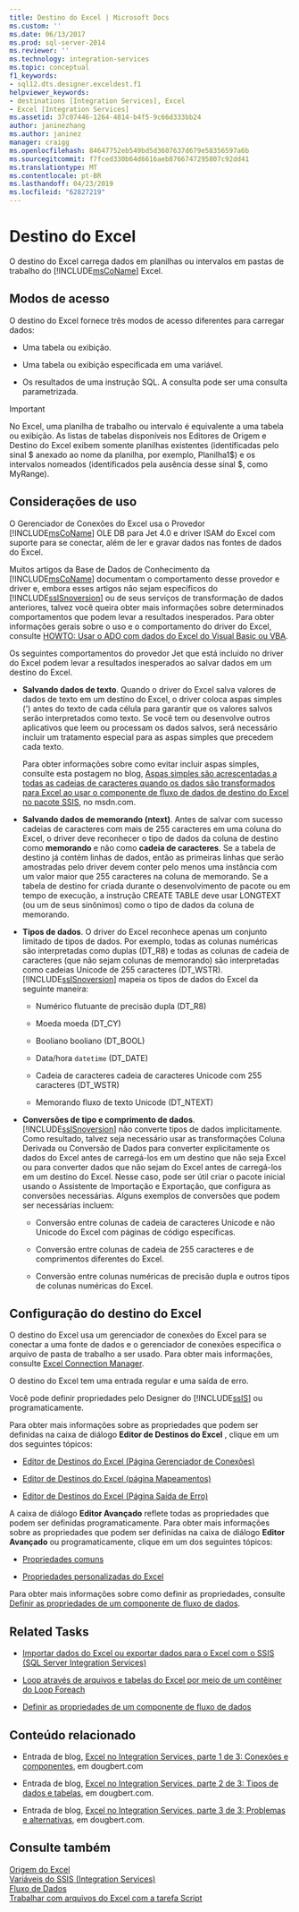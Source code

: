 ```yaml
---
title: Destino do Excel | Microsoft Docs
ms.custom: ''
ms.date: 06/13/2017
ms.prod: sql-server-2014
ms.reviewer: ''
ms.technology: integration-services
ms.topic: conceptual
f1_keywords:
- sql12.dts.designer.exceldest.f1
helpviewer_keywords:
- destinations [Integration Services], Excel
- Excel [Integration Services]
ms.assetid: 37c07446-1264-4814-b4f5-9c66d333bb24
author: janinezhang
ms.author: janinez
manager: craigg
ms.openlocfilehash: 84647752eb549bd5d3607637d679e58356597a6b
ms.sourcegitcommit: f7fced330b64d6616aeb8766747295807c92dd41
ms.translationtype: MT
ms.contentlocale: pt-BR
ms.lasthandoff: 04/23/2019
ms.locfileid: "62827219"
---
```

# <a name="excel-destination"></a>Destino do Excel
  O destino do Excel carrega dados em planilhas ou intervalos em pastas de trabalho do [!INCLUDE[msCoName](../../includes/msconame-md.md)] Excel.  
  
## <a name="access-modes"></a>Modos de acesso  
 O destino do Excel fornece três modos de acesso diferentes para carregar dados:  
  
-   Uma tabela ou exibição.  
  
-   Uma tabela ou exibição especificada em uma variável.  
  
-   Os resultados de uma instrução SQL. A consulta pode ser uma consulta parametrizada.  
  
> [!IMPORTANT]  
>  No Excel, uma planilha de trabalho ou intervalo é equivalente a uma tabela ou exibição. As listas de tabelas disponíveis nos Editores de Origem e Destino do Excel exibem somente planilhas existentes (identificadas pelo sinal $ anexado ao nome da planilha, por exemplo, Planilha1$) e os intervalos nomeados (identificados pela ausência desse sinal $, como MyRange).  
  
## <a name="usage-considerations"></a>Considerações de uso  
 O Gerenciador de Conexões do Excel usa o Provedor [!INCLUDE[msCoName](../../includes/msconame-md.md)] OLE DB para Jet 4.0 e driver ISAM do Excel com suporte para se conectar, além de ler e gravar dados nas fontes de dados do Excel.  
  
 Muitos artigos da Base de Dados de Conhecimento da [!INCLUDE[msCoName](../../includes/msconame-md.md)] documentam o comportamento desse provedor e driver e, embora esses artigos não sejam específicos do [!INCLUDE[ssISnoversion](../../includes/ssisnoversion-md.md)] ou de seus serviços de transformação de dados anteriores, talvez você queira obter mais informações sobre determinados comportamentos que podem levar a resultados inesperados. Para obter informações gerais sobre o uso e o comportamento do driver do Excel, consulte [HOWTO: Usar o ADO com dados do Excel do Visual Basic ou VBA](https://support.microsoft.com/kb/257819).  
  
 Os seguintes comportamentos do provedor Jet que está incluído no driver do Excel podem levar a resultados inesperados ao salvar dados em um destino do Excel.  
  
-   **Salvando dados de texto**. Quando o driver do Excel salva valores de dados de texto em um destino do Excel, o driver coloca aspas simples (') antes do texto de cada célula para garantir que os valores salvos serão interpretados como texto. Se você tem ou desenvolve outros aplicativos que leem ou processam os dados salvos, será necessário incluir um tratamento especial para as aspas simples que precedem cada texto.  
  
     Para obter informações sobre como evitar incluir aspas simples, consulte esta postagem no blog, [Aspas simples são acrescentadas a todas as cadeias de caracteres quando os dados são transformados para Excel ao usar o componente de fluxo de dados de destino do Excel no pacote SSIS](https://go.microsoft.com/fwlink/?LinkId=400876), no msdn.com.  
  
-   **Salvando dados de memorando (ntext)**. Antes de salvar com sucesso cadeias de caracteres com mais de 255 caracteres em uma coluna do Excel, o driver deve reconhecer o tipo de dados da coluna de destino como **memorando** e não como **cadeia de caracteres**. Se a tabela de destino já contém linhas de dados, então as primeiras linhas que serão amostradas pelo driver devem conter pelo menos uma instância com um valor maior que 255 caracteres na coluna de memorando. Se a tabela de destino for criada durante o desenvolvimento de pacote ou em tempo de execução, a instrução CREATE TABLE deve usar LONGTEXT (ou um de seus sinônimos) como o tipo de dados da coluna de memorando.  
  
-   **Tipos de dados**. O driver do Excel reconhece apenas um conjunto limitado de tipos de dados. Por exemplo, todas as colunas numéricas são interpretadas como duplas (DT_R8) e todas as colunas de cadeia de caracteres (que não sejam colunas de memorando) são interpretadas como cadeias Unicode de 255 caracteres (DT_WSTR). [!INCLUDE[ssISnoversion](../../includes/ssisnoversion-md.md)] mapeia os tipos de dados do Excel da seguinte maneira:  
  
    -   Numérico    flutuante de precisão dupla (DT_R8)  
  
    -   Moeda     moeda (DT_CY)  
  
    -   Booliano     booliano (DT_BOOL)  
  
    -   Data/hora `datetime` (DT_DATE)  
  
    -   Cadeia de caracteres     cadeia de caracteres Unicode com 255 caracteres (DT_WSTR)  
  
    -   Memorando     fluxo de texto Unicode (DT_NTEXT)  
  
-   **Conversões de tipo e comprimento de dados**. [!INCLUDE[ssISnoversion](../../includes/ssisnoversion-md.md)] não converte tipos de dados implicitamente. Como resultado, talvez seja necessário usar as transformações Coluna Derivada ou Conversão de Dados para converter explicitamente os dados do Excel antes de carregá-los em um destino que não seja Excel ou para converter dados que não sejam do Excel antes de carregá-los em um destino do Excel. Nesse caso, pode ser útil criar o pacote inicial usando o Assistente de Importação e Exportação, que configura as conversões necessárias. Alguns exemplos de conversões que podem ser necessárias incluem:  
  
    -   Conversão entre colunas de cadeia de caracteres Unicode e não Unicode do Excel com páginas de código específicas.  
  
    -   Conversão entre colunas de cadeia de 255 caracteres e de comprimentos diferentes do Excel.  
  
    -   Conversão entre colunas numéricas de precisão dupla e outros tipos de colunas numéricas do Excel.  
  
## <a name="configuration-of-the-excel-destination"></a>Configuração do destino do Excel  
 O destino do Excel usa um gerenciador de conexões do Excel para se conectar a uma fonte de dados e o gerenciador de conexões especifica o arquivo de pasta de trabalho a ser usado. Para obter mais informações, consulte [Excel Connection Manager](../connection-manager/excel-connection-manager.md).  
  
 O destino do Excel tem uma entrada regular e uma saída de erro.  
  
 Você pode definir propriedades pelo Designer do [!INCLUDE[ssIS](../../includes/ssis-md.md)] ou programaticamente.  
  
 Para obter mais informações sobre as propriedades que podem ser definidas na caixa de diálogo **Editor de Destinos do Excel** , clique em um dos seguintes tópicos:  
  
-   [Editor de Destinos do Excel &#40;Página Gerenciador de Conexões&#41;](../excel-destination-editor-connection-manager-page.md)  
  
-   [Editor de Destinos do Excel &#40;página Mapeamentos&#41;](../excel-destination-editor-mappings-page.md)  
  
-   [Editor de Destinos do Excel &#40;Página Saída de Erro&#41;](../excel-destination-editor-error-output-page.md)  
  
 A caixa de diálogo **Editor Avançado** reflete todas as propriedades que podem ser definidas programaticamente. Para obter mais informações sobre as propriedades que podem ser definidas na caixa de diálogo **Editor Avançado** ou programaticamente, clique em um dos seguintes tópicos:  
  
-   [Propriedades comuns](../common-properties.md)  
  
-   [Propriedades personalizadas do Excel](excel-custom-properties.md)  
  
 Para obter mais informações sobre como definir as propriedades, consulte [Definir as propriedades de um componente de fluxo de dados](set-the-properties-of-a-data-flow-component.md).  
  
## <a name="related-tasks"></a>Related Tasks  
  
-   [Importar dados do Excel ou exportar dados para o Excel com o SSIS (SQL Server Integration Services)](../load-data-to-from-excel-with-ssis.md)  
  
-   [Loop através de arquivos e tabelas do Excel por meio de um contêiner do Loop Foreach](../control-flow/foreach-loop-container.md)  
  
-   [Definir as propriedades de um componente de fluxo de dados](set-the-properties-of-a-data-flow-component.md)  
  
## <a name="related-content"></a>Conteúdo relacionado  
  
-   Entrada de blog, [Excel no Integration Services, parte 1 de 3: Conexões e componentes](https://go.microsoft.com/fwlink/?LinkId=217674), em dougbert.com  
  
-   Entrada de blog, [Excel no Integration Services, parte 2 de 3: Tipos de dados e tabelas](https://go.microsoft.com/fwlink/?LinkId=217675), em dougbert.com.  
  
-   Entrada de blog, [Excel no Integration Services, parte 3 de 3: Problemas e alternativas](https://go.microsoft.com/fwlink/?LinkId=217676), em dougbert.com.  
  
## <a name="see-also"></a>Consulte também  
 [Origem do Excel](excel-source.md)   
 [Variáveis do SSIS &#40;Integration Services&#41;](../integration-services-ssis-variables.md)   
 [Fluxo de Dados](data-flow.md)   
 [Trabalhar com arquivos do Excel com a tarefa Script](../extending-packages-scripting-task-examples/working-with-excel-files-with-the-script-task.md)  
  
  

